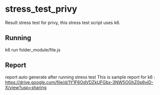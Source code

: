# stress_test_privy
Result stress test for privy, this stress test script uses k6.

## Running
k6 run folder_module/file.js

## Report
report auto generate after running stress test
This is sample report for k6 :
https://drive.google.com/file/d/1Y1F6OdVDZkUFGbx-3NW5OGhZ0p6vjD-X/view?usp=sharing